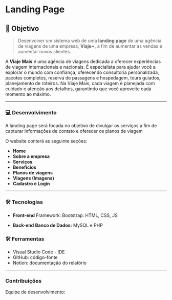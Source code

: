 # Landing Page

## 📌 Objetivo
> Desenvolver um sistema web de uma **landing page** de uma agência de viagens de uma empresa, **Viaje+,** a fim de aumentar as vendas e aumentar novos clientes.

A **Viaje Mais** é uma agência de viagens dedicada a oferecer experiências de viagem internacionais e nacionais. É  especialista para ajudar você a explorar o mundo com confiança, oferecendo consultoria personalizada, pacotes completos, reserva de passagens e hospedagem, tours guiados, planejamento de roteiros. Na Viaje Mais, cada viagem é planejada com cuidado e atenção aos detalhes, garantindo que você aproveite cada momento ao máximo.

---

### 💻 Desenvolvimento

A landing page será focada no objetivo de divulgar os serviços a fim de capturar informações de contato e oferecer os planos de viagem

O website conterá as seguinte seções:

- **Home**
- **Sobre a empresa**
- **Serviços**
- **Benefícios**
- **Planos de viagens**
- **Viagens (Imagens)**
- **Cadastro e Login**

---

### 🛠️ Tecnologias

- **Front-end**
    Framework: Bootstrap: HTML, CSS, JS
   
- **Back-end**
**Banco de Dados:** MySQL e PHP
  
### 🛠️ Ferramentas

- Visual Studio Code - IDE
- GitHub: código-fonte
- Notion: documentação do relatório

---

###  Contribuições
 Equipe de desenvolvimento: 
